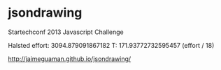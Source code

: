 jsondrawing
===========

Startechconf 2013 Javascript Challenge

Halsted effort: 3094.879091867182 
T: 171.93772732595457 (effort / 18)

http://jaimeguaman.github.io/jsondrawing/
